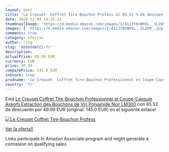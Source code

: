 ```yaml
---
layout: post
title: 'Le Creuset  Coffret Tire-Bouchon Profess al 65.52 % de descuento'
date: 2020-12-04 14:25:31
thumbnailImage: 'https://m.media-amazon.com/images/I/41iJt6nWHSL._SL200_.jpg'
images: [ 'https://m.media-amazon.com/images/I/41iJt6nWHSL._SL200_.jpg' ]
comments: true
category: ofertas
author: ring
slug: 'B00008WFEI-fr'
description:
actualPrice: 49.99 EUR
currency: EUR
price: 49.99
comparePrice: 145.0 EUR
inStock: true
prodname: 'Le Creuset  Coffret Tire-Bouchon Professionnel et Coupe-Capsule Assorti  Extraction des Bouchons de Vin  Polyamide  Noir  LM300'
country: 'fr'
---
```


Está [Le Creuset  Coffret Tire-Bouchon Professionnel et Coupe-Capsule Assorti  Extraction des Bouchons de Vin  Polyamide  Noir  LM300](https://www.amazon.fr/dp/B00008WFEI/?tag=tolees0d-21) con 65.52 de descuento por 49.99 EUR (original: 145.0 EUR) en el siguiente enlace!

[![Le Creuset  Coffret Tire-Bouchon Profess](https://m.media-amazon.com/images/I/41iJt6nWHSL._SL200_.jpg)](https://www.amazon.fr/dp/B00008WFEI/?tag=tolees0d-21)

[Ver la oferta!!](https://www.amazon.fr/dp/B00008WFEI/?tag=tolees0d-21)

Links participate in Amazon Associate program and might generate a comission on qualifying sales


